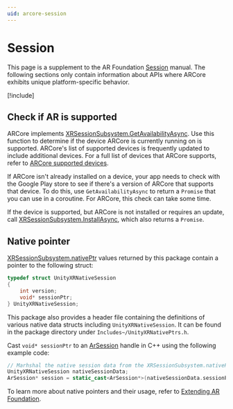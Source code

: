 ```yaml
---
uid: arcore-session
---
```

# Session

This page is a supplement to the AR Foundation [Session](xref:arfoundation-session) manual. The following sections only contain information about APIs where ARCore exhibits unique platform-specific behavior.

[!include[](../snippets/arf-docs-tip.md)]

## Check if AR is supported

ARCore implements [XRSessionSubsystem.GetAvailabilityAsync](xref:UnityEngine.XR.ARSubsystems.XRSessionSubsystem.GetAvailabilityAsync). Use this function to determine if the device ARCore is currently running on is supported. ARCore's list of supported devices is frequently updated to include additional devices. For a full list of devices that ARCore supports, refer to [ARCore supported devices](https://developers.google.com/ar/discover/supported-devices).

If ARCore isn't already installed on a device, your app needs to check with the Google Play store to see if there's a version of ARCore that supports that device. To do this, use `GetAvailabilityAsync` to return a `Promise` that you can use in a coroutine. For ARCore, this check can take some time.

If the device is supported, but ARCore is not installed or requires an update, call [XRSessionSubsystem.InstallAsync](UnityEngine.XR.ARSubsystems.XRSessionSubsystem.InstallAsync), which also returns a `Promise`.

## Native pointer

[XRSessionSubsystem.nativePtr](xref:UnityEngine.XR.ARSubsystems.XRSessionSubsystem.nativePtr) values returned by this package contain a pointer to the following struct:

```c
typedef struct UnityXRNativeSession
{
    int version;
    void* sessionPtr;
} UnityXRNativeSession;
```

This package also provides a header file containing the definitions of various native data structs including `UnityXRNativeSession`. It can be found in the package directory under `Includes~/UnityXRNativePtrs.h`.

Cast `void* sessionPtr` to an [ArSession](https://developers.google.com/ar/reference/c/group/ar-session) handle in C++ using the following example code:

```cpp
// Marhshal the native session data from the XRSessionSubsystem.nativePtr in C#
UnityXRNativeSession nativeSessionData;
ArSession* session = static_cast<ArSession*>(nativeSessionData.sessionPtr);
```

To learn more about native pointers and their usage, refer to [Extending AR Foundation](xref:arfoundation-extensions).
